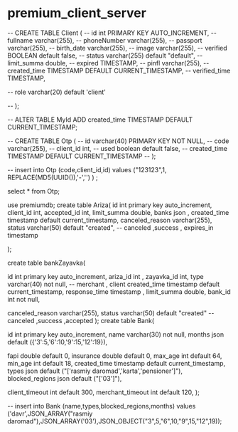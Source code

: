 ﻿# premium_client_server

-- CREATE TABLE Client (
-- id int PRIMARY KEY AUTO_INCREMENT,
-- fullname varchar(255),
-- phoneNumber varchar(255),
-- passport varchar(255),
-- birth_date varchar(255),
-- image varchar(255),
-- verified BOOLEAN default false,
-- status varchar(255) default "default",
-- limit_summa double,
-- expired TIMESTAMP,
-- pinfl varchar(255),
-- created_time TIMESTAMP DEFAULT CURRENT_TIMESTAMP,
-- verified_time TIMESTAMP,

-- role varchar(20) default 'client'

-- );

-- ALTER TABLE MyId ADD created_time TIMESTAMP DEFAULT CURRENT_TIMESTAMP;

-- CREATE TABLE Otp (
-- id varchar(40) PRIMARY KEY NOT NULL,
-- code varchar(255),
-- client_id int,
-- used boolean default false,
-- created_time TIMESTAMP DEFAULT CURRENT_TIMESTAMP
-- );

-- insert into Otp (code,client_id,id) values ("123123",1, REPLACE(MD5(UUID()),'-','') ) ;

select \* from Otp;

use premiumdb;
create table Ariza(
id int primary key auto_increment,
client_id int,
accepted_id int,
limit_summa double,
banks json ,
created_time timestamp default current_timestamp,
canceled_reason varchar(255),
status varchar(50) default "created", -- canceled ,success ,
expires_in timestamp

);

create table bankZayavka(

id int primary key auto_increment,
ariza_id int ,
zayavka_id int,
type varchar(40) not null, -- merchant , client
created_time timestamp default current_timestamp,
response_time timestamp ,
limit_summa double,
bank_id int not null,

canceled_reason varchar(255),
status varchar(50) default "created" -- canceled ,success ,accepted
);
create table Bank(

id int primary key auto_increment,
name varchar(30) not null,
months json default ({'3':5,'6':10,'9':15,'12':19}),

fapi double default 0,
insurance double default 0,
max_age int default 64,
min_age int default 18,
created_time timestamp default current_timestamp,
types json default ("['rasmiy daromad','karta','pensioner']"),
blocked_regions json default ("['03']"),

client_timeout int default 300,
merchant_timeout int default 120,
);

-- insert into Bank (name,types,blocked_regions,months) values ('davr',JSON_ARRAY("rasmiy daromad"),JSON_ARRAY('03'),JSON_OBJECT("3",5,"6",10,"9",15,"12",19));
